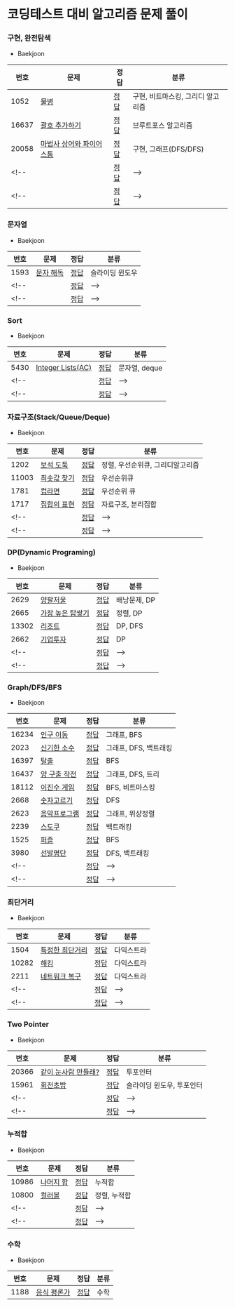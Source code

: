 # 코딩테스트 대비 알고리즘 문제 풀이
<!-- | [](https://www.acmicpc.net/problem/) | [정답](https://github.com/lkitty0302/Algorithm/blob/main/BOJ/.py) | -->
<!-- | []() | [정답](https://github.com/lkitty0302/Algorithm/blob/main/programmers/.py) | -->

### 구현, 완전탐색
- Baekjoon
 
 번호   |   문제   |   정답   | 분류
 ----- | ------- | ------- | -----
1052 | [물병](https://www.acmicpc.net/problem/1052) | [정답](https://github.com/lkitty0302/Algorithm/blob/main/BOJ/1052.py) | 구현, 비트마스킹, 그리디 알고리즘
16637 | [괄호 추가하기](https://www.acmicpc.net/problem/16637) | [정답](https://github.com/lkitty0302/Algorithm/blob/main/BOJ/16637.py) | 브루트포스 알고리즘
20058 | [마법사 상어와 파이어스톰](https://www.acmicpc.net/problem/20058) | [정답](https://github.com/lkitty0302/Algorithm/blob/main/BOJ/20058.py) | 구현, 그래프(DFS/DFS)
<!-- | [](https://www.acmicpc.net/problem/) | [정답](https://github.com/lkitty0302/Algorithm/blob/main/BOJ/.py) | -->
<!-- | []() | [정답](https://github.com/lkitty0302/Algorithm/blob/main/programmers/.py) | -->

### 문자열
- Baekjoon<br>

 번호   |   문제   |   정답   | 분류
 ----- | ------- | ------- | -----
1593 | [문자 해독](https://www.acmicpc.net/problem/1593) | [정답](https://github.com/lkitty0302/Algorithm/blob/main/BOJ/1593.py) | 슬라이딩 윈도우
<!-- | [](https://www.acmicpc.net/problem/) | [정답](https://github.com/lkitty0302/Algorithm/blob/main/BOJ/.py) | -->
<!-- | []() | [정답](https://github.com/lkitty0302/Algorithm/blob/main/programmers/.py) | -->
 
### Sort
- Baekjoon<br>

 번호   |   문제   |   정답   | 분류
 ----- | ------- | ------- | -----
5430  | [Integer Lists(AC)](https://www.acmicpc.net/problem/5430) | [정답](https://github.com/lkitty0302/Algorithm/blob/main/BOJ/5430.py) | 문자열, deque
<!-- | [](https://www.acmicpc.net/problem/) | [정답](https://github.com/lkitty0302/Algorithm/blob/main/BOJ/.py) | -->
<!-- | []() | [정답](https://github.com/lkitty0302/Algorithm/blob/main/programmers/.py) | -->


### 자료구조(Stack/Queue/Deque)
- Baekjoon<br>

 번호   |   문제   |   정답   | 분류
 ----- | ------- | ------- | -----
1202 | [보석 도둑](https://www.acmicpc.net/problem/1202) | [정답](https://github.com/lkitty0302/Algorithm/blob/main/BOJ/1202.py) | 정렬, 우선순위큐, 그리디알고리즘
11003 | [최솟값 찾기](https://www.acmicpc.net/problem/11003) | [정답](https://github.com/lkitty0302/Algorithm/blob/main/BOJ/11003.py) | 우선순위큐
1781 | [컵라면](https://www.acmicpc.net/problem/1781) | [정답](https://github.com/lkitty0302/Algorithm/blob/main/BOJ/1781.py) | 우선순위 큐
1717 | [집합의 표현](https://www.acmicpc.net/problem/1717) | [정답](https://github.com/lkitty0302/Algorithm/blob/main/BOJ/1717.py) | 자료구조, 분리집합
<!-- | [](https://www.acmicpc.net/problem/) | [정답](https://github.com/lkitty0302/Algorithm/blob/main/BOJ/.py) | -->
<!-- | []() | [정답](https://github.com/lkitty0302/Algorithm/blob/main/programmers/.py) | -->


### DP(Dynamic Programing)
- Baekjoon<br>

 번호   |   문제   |   정답   | 분류
 ----- | ------- | ------- | -----
 2629 | [양팔저울](https://www.acmicpc.net/problem/2629) | [정답](https://github.com/lkitty0302/Algorithm/blob/main/BOJ/2629.py) | 배낭문제, DP
2665 | [가장 높은 탑쌓기](https://www.acmicpc.net/problem/2655) | [정답](https://github.com/lkitty0302/Algorithm/blob/main/BOJ/2665.py) | 정렬, DP
13302| [리조트]() | [정답](https://github.com/lkitty0302/Algorithm/blob/main/BOJ/13302.py) | DP, DFS
2662 | [기업투자](https://www.acmicpc.net/problem/2662) | [정답](https://github.com/lkitty0302/Algorithm/blob/main/BOJ/2662.py) | DP
<!-- | [](https://www.acmicpc.net/problem/) | [정답](https://github.com/lkitty0302/Algorithm/blob/main/BOJ/.py) | -->
<!-- | []() | [정답](https://github.com/lkitty0302/Algorithm/blob/main/programmers/.py) | -->


### Graph/DFS/BFS
- Baekjoon<br>

 번호   |   문제   |   정답   | 분류
 ----- | ------- | ------- | -----
16234 | [인구 이동](https://www.acmicpc.net/problem/16234) | [정답](https://github.com/lkitty0302/Algorithm/blob/main/BOJ/16234.py) | 그래프, BFS
2023 | [신기한 소수](https://www.acmicpc.net/problem/2023) | [정답](https://github.com/lkitty0302/Algorithm/blob/main/BOJ/2023.py) | 그래프, DFS, 백트래킹
16397 | [탈출](https://www.acmicpc.net/problem/16397) | [정답](https://github.com/lkitty0302/Algorithm/blob/main/BOJ/16397.py) | BFS
16437 | [양 구출 작전](https://www.acmicpc.net/problem/16437) | [정답](https://github.com/lkitty0302/Algorithm/blob/main/BOJ/16437.py) | 그래프, DFS, 트리
18112 | [이진수 게임](https://www.acmicpc.net/problem/18112) | [정답](https://github.com/lkitty0302/Algorithm/blob/main/BOJ/18112.py) | BFS, 비트마스킹
2668 | [숫자고르기](https://www.acmicpc.net/problem/2668) | [정답](https://github.com/lkitty0302/Algorithm/blob/main/BOJ/2668.py) | DFS
2623 | [음악프로그램](https://www.acmicpc.net/problem/2623) | [정답](https://github.com/lkitty0302/Algorithm/blob/main/BOJ/2623.py) | 그래프, 위상정렬
2239 | [스도쿠](https://www.acmicpc.net/problem/2239) | [정답](https://github.com/lkitty0302/Algorithm/blob/main/BOJ/2239.py) | 백트래킹
1525 | [퍼즐](https://www.acmicpc.net/problem/1525) | [정답](https://github.com/lkitty0302/Algorithm/blob/main/BOJ/1525.py) | BFS
3980| [선발명단](https://www.acmicpc.net/problem/3980) | [정답](https://github.com/lkitty0302/Algorithm/blob/main/BOJ/3980.py) | DFS, 백트래킹
<!-- | [](https://www.acmicpc.net/problem/) | [정답](https://github.com/lkitty0302/Algorithm/blob/main/BOJ/.py) | -->
<!-- | []() | [정답](https://github.com/lkitty0302/Algorithm/blob/main/programmers/.py) | -->
 
 ### 최단거리
 - Baekjoon<br>

 번호   |   문제   |   정답   | 분류
 ----- | ------- | ------- | -----
1504 | [특정한 최단거리](https://www.acmicpc.net/problem/1504) | [정답](https://github.com/lkitty0302/Algorithm/blob/main/BOJ/1504.py) | 다익스트라
10282 | [해킹](https://www.acmicpc.net/problem/10282) | [정답](https://github.com/lkitty0302/Algorithm/blob/main/BOJ/10282.py) | 다익스트라
2211 | [네트워크 복구](https://www.acmicpc.net/problem/2211) | [정답](https://github.com/lkitty0302/Algorithm/blob/main/BOJ/2211.py) | 다익스트라
<!-- | [](https://www.acmicpc.net/problem/) | [정답](https://github.com/lkitty0302/Algorithm/blob/main/BOJ/.py) | -->
<!-- | []() | [정답](https://github.com/lkitty0302/Algorithm/blob/main/programmers/.py) | -->

 ### Two Pointer
- Baekjoon<br>

 번호   |   문제   |   정답   | 분류
 ----- | ------- | ------- | -----
20366 | [같이 눈사람 만들래?](https://www.acmicpc.net/problem/20366) | [정답](https://github.com/lkitty0302/Algorithm/blob/main/BOJ/20366.py) | 투포인터
15961 | [회전초밥](https://www.acmicpc.net/problem/15961) | [정답](https://github.com/lkitty0302/Algorithm/blob/main/BOJ/15961.py) | 슬라이딩 윈도우, 투포인터
<!-- | [](https://www.acmicpc.net/problem/) | [정답](https://github.com/lkitty0302/Algorithm/blob/main/BOJ/.py) | -->
<!-- | []() | [정답](https://github.com/lkitty0302/Algorithm/blob/main/programmers/.py) | -->

### 누적합
- Baekjoon<br>

 번호   |   문제   |   정답   | 분류
 ----- | ------- | ------- | -----
10986 | [나머지 합](https://www.acmicpc.net/problem/10986) | [정답](https://github.com/lkitty0302/Algorithm/blob/main/BOJ/10986.py) | 누적합
10800 | [컬러볼](https://www.acmicpc.net/problem/10800) | [정답](https://github.com/lkitty0302/Algorithm/blob/main/BOJ/10800.py) | 정렬, 누적합
<!-- | [](https://www.acmicpc.net/problem/) | [정답](https://github.com/lkitty0302/Algorithm/blob/main/BOJ/.py) | -->
<!-- | []() | [정답](https://github.com/lkitty0302/Algorithm/blob/main/programmers/.py) | -->

### 수학
- Baekjoon<br>

 번호   |   문제   |   정답   | 분류
 ----- | ------- | ------- | -----
1188 | [음식 평론가](https://www.acmicpc.net/problem/1188) | [정답](https://github.com/lkitty0302/Algorithm/blob/main/BOJ/1188.py) | 수학
